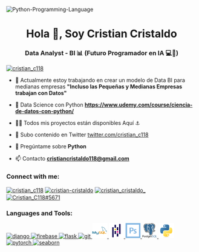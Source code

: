 ![Python-Programming-Language](https://user-images.githubusercontent.com/98475802/213811810-3b4c3df8-0298-4a0a-95b8-680486906347.png)

<h1 align="center">Hola 👋, Soy Cristian Cristaldo</h1>
<h3 align="center">Data Analyst - BI 📊 (Futuro Programador en IA 💻🦾)</h3>

<p align="left"> <a href="https://twitter.com/cristian_c118" target="blank"><img src="https://img.shields.io/twitter/follow/cristian_c118?logo=twitter&style=for-the-badge" alt="cristian_c118" /></a> </p>

- 🔭 Actualmente estoy trabajando en crear un modelo de Data BI para medianas empresas **"Incluso las Pequeñas y Medianas Empresas trabajan con Datos"**

- 🌱 Data Science con Python **https://www.udemy.com/course/ciencia-de-datos-con-python/**

- 👨‍💻 Todos mis proyectos están disponibles Aquí ⚓

- 📝 Subo contenido en Twitter [twitter.com/cristian_c118](twitter.com/cristian_c118)

- 💬 Pregúntame sobre **Python**

- 📫 Contacto **cristiancristaldo118@gmail.com**

<h3 align="left">Connect with me:</h3>
<p align="left">
<a href="https://twitter.com/cristian_c118" target="blank"><img align="center" src="https://raw.githubusercontent.com/rahuldkjain/github-profile-readme-generator/master/src/images/icons/Social/twitter.svg" alt="cristian_c118" height="30" width="40" /></a>
<a href="https://linkedin.com/in/cristian-cristaldo" target="blank"><img align="center" src="https://raw.githubusercontent.com/rahuldkjain/github-profile-readme-generator/master/src/images/icons/Social/linked-in-alt.svg" alt="cristian-cristaldo" height="30" width="40" /></a>
<a href="https://instagram.com/cristian_cristaldo_" target="blank"><img align="center" src="https://raw.githubusercontent.com/rahuldkjain/github-profile-readme-generator/master/src/images/icons/Social/instagram.svg" alt="cristian_cristaldo_" height="30" width="40" /></a>
<a href="https://discord.gg/Cristian_C118#5671" target="blank"><img align="center" src="https://raw.githubusercontent.com/rahuldkjain/github-profile-readme-generator/master/src/images/icons/Social/discord.svg" alt="Cristian_C118#5671" height="30" width="40" /></a>
</p>

<h3 align="left">Languages and Tools:</h3>
<p align="left"> <a href="https://www.djangoproject.com/" target="_blank" rel="noreferrer"> <img src="https://cdn.worldvectorlogo.com/logos/django.svg" alt="django" width="40" height="40"/> </a> <a href="https://firebase.google.com/" target="_blank" rel="noreferrer"> <img src="https://www.vectorlogo.zone/logos/firebase/firebase-icon.svg" alt="firebase" width="40" height="40"/> </a> <a href="https://flask.palletsprojects.com/" target="_blank" rel="noreferrer"> <img src="https://www.vectorlogo.zone/logos/pocoo_flask/pocoo_flask-icon.svg" alt="flask" width="40" height="40"/> </a> <a href="https://git-scm.com/" target="_blank" rel="noreferrer"> <img src="https://www.vectorlogo.zone/logos/git-scm/git-scm-icon.svg" alt="git" width="40" height="40"/> </a> <a href="https://www.mysql.com/" target="_blank" rel="noreferrer"> <img src="https://raw.githubusercontent.com/devicons/devicon/master/icons/mysql/mysql-original-wordmark.svg" alt="mysql" width="40" height="40"/> </a> <a href="https://pandas.pydata.org/" target="_blank" rel="noreferrer"> <img src="https://raw.githubusercontent.com/devicons/devicon/2ae2a900d2f041da66e950e4d48052658d850630/icons/pandas/pandas-original.svg" alt="pandas" width="40" height="40"/> </a> <a href="https://www.photoshop.com/en" target="_blank" rel="noreferrer"> <img src="https://raw.githubusercontent.com/devicons/devicon/master/icons/photoshop/photoshop-line.svg" alt="photoshop" width="40" height="40"/> </a> <a href="https://www.postgresql.org" target="_blank" rel="noreferrer"> <img src="https://raw.githubusercontent.com/devicons/devicon/master/icons/postgresql/postgresql-original-wordmark.svg" alt="postgresql" width="40" height="40"/> </a> <a href="https://www.python.org" target="_blank" rel="noreferrer"> <img src="https://raw.githubusercontent.com/devicons/devicon/master/icons/python/python-original.svg" alt="python" width="40" height="40"/> </a> <a href="https://pytorch.org/" target="_blank" rel="noreferrer"> <img src="https://www.vectorlogo.zone/logos/pytorch/pytorch-icon.svg" alt="pytorch" width="40" height="40"/> </a> <a href="https://seaborn.pydata.org/" target="_blank" rel="noreferrer"> <img src="https://seaborn.pydata.org/_images/logo-mark-lightbg.svg" alt="seaborn" width="40" height="40"/> </a> </p>

</p>
